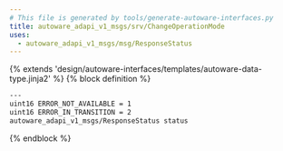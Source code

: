 ```yaml
---
# This file is generated by tools/generate-autoware-interfaces.py
title: autoware_adapi_v1_msgs/srv/ChangeOperationMode
uses:
  - autoware_adapi_v1_msgs/msg/ResponseStatus
---
```


{% extends 'design/autoware-interfaces/templates/autoware-data-type.jinja2' %}
{% block definition %}

```txt
---
uint16 ERROR_NOT_AVAILABLE = 1
uint16 ERROR_IN_TRANSITION = 2
autoware_adapi_v1_msgs/ResponseStatus status
```

{% endblock %}
